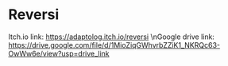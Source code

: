 # Reversi
Itch.io link: https://adaptolog.itch.io/reversi
\nGoogle drive link: https://drive.google.com/file/d/1MioZiqGWhvrbZZiK1_NKRQc63-OwWw6e/view?usp=drive_link
